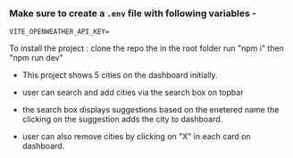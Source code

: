 

### Make sure to create a `.env` file with following variables -

```
VITE_OPENWEATHER_API_KEY=
```

To install the project : clone the repo the in the root folder run "npm i" then "npm run dev"


* This project shows 5 cities on the dashboard initially.

* user can search and add cities via the search box on topbar

* the search box displays suggestions based on the enetered name the clicking on the suggestion adds the city to dashboard.

* user can also remove cities by clicking on "X" in each card on dashboard.

